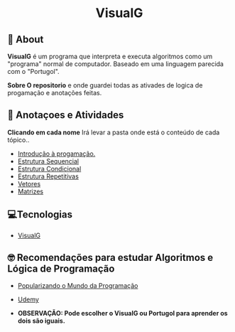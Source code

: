 <div align=" center">
    <h1>
    VisualG 
    </h1>
</div>

## 📘 About

**VisualG** é um programa que interpreta e executa algoritmos como um "programa" normal de computador. Baseado em uma linguagem parecida com o "Portugol".

**Sobre O repositorio** e onde guardei todas as ativades de logica de progamação e anotações feitas.

## 📒 Anotaçoes e Atividades

**Clicando em cada nome** Irá levar a pasta onde está o conteúdo de cada tópico..

- [Introdução à progamação.](https://github.com/ourdavid/VisualG)
- [Estrutura Sequencial](https://github.com/ourdavid/VisualG/tree/master/VisualG/Estruturas%20Sequencial)
- [Estrutura Condicional](https://github.com/ourdavid/VisualG)
- [Estrutura Repetitivas](https://github.com/ourdavid/VisualG/tree/master/VisualG/Estruturas%20Repetitivas)
- [Vetores](https://github.com/ourdavid/VisualG/tree/master/VisualG/Matrizes) 
- [Matrizes](https://github.com/ourdavid/VisualG/tree/master/VisualG/Matrizes)

## 💻Tecnologias

- [VisualG](https://sourceforge.net/projects/visualg30/)


## 🤓 Recomendações para estudar Algoritmos e Lógica de Programação

- [Popularizando o Mundo da Programação](https://www.youtube.com/watch?v=UHi8K8XjjNY&list=PL8vn1Rt-MINZU5hPAUb52vZYbbNVvJbM-) 

- [Udemy](https://www.udemy.com/share/102erG3@BtA58UqlZ0Lh-l552e_6XcfPMywokiwfLGYEQyB1quwtRYBL0ilO_jNz2LAPN2NB/)

- **OBSERVAÇÃO:  Pode escolher o VisualG ou Portugol para aprender os dois são iguais.**


